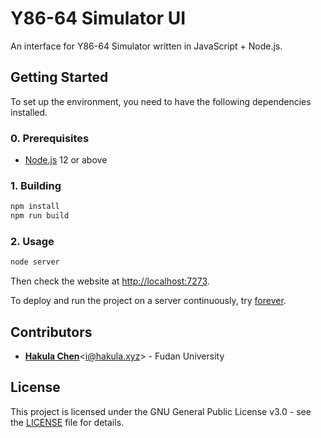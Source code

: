 # Y86-64 Simulator UI

An interface for Y86-64 Simulator written in JavaScript + Node.js.

## Getting Started

To set up the environment, you need to have the following dependencies installed.

### 0. Prerequisites

- [Node.js](https://nodejs.org/en/download) 12 or above

### 1. Building

```bash
npm install
npm run build
```

### 2. Usage

```bash
node server
```

Then check the website at <http://localhost:7273>.

To deploy and run the project on a server continuously, try [forever](https://www.npmjs.com/package/forever).

## Contributors

- [**Hakula Chen**](https://github.com/hakula139)<[i@hakula.xyz](mailto:i@hakula.xyz)> - Fudan University

## License

This project is licensed under the GNU General Public License v3.0 - see the [LICENSE](../LICENSE) file for details.
